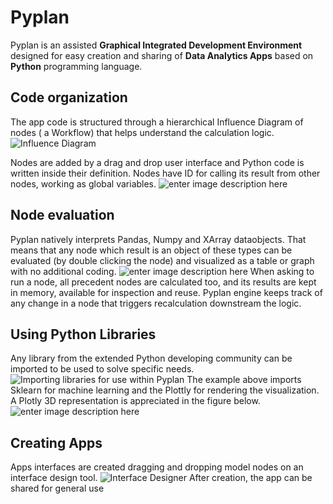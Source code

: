# **Pyplan**
Pyplan is an assisted **Graphical Integrated Development Environment** designed for easy creation and sharing of **Data Analytics Apps** based on **Python** programming language.

## **Code organization**
The app code is structured through a hierarchical Influence Diagram of nodes ( a Workflow) that helps understand the calculation logic.
![Influence Diagram](http://img.pyplan.org/index_influence_diagram_drag.png)

Nodes are added by a drag and drop user interface and Python code is written inside their definition. Nodes have ID for calling its result from other nodes, working as global variables.
![enter image description here](http://img.pyplan.org/index_node_code.png)

## **Node evaluation**
Pyplan natively interprets Pandas, Numpy and XArray dataobjects. That means that any node which result is an object of these types can be evaluated (by double clicking the node) and visualized as a table or graph with no additional coding.
![enter image description here](http://img.pyplan.org/index_node_result.png)
When asking to run a node, all precedent nodes are calculated too, and its results are kept in memory, available for inspection and reuse. Pyplan engine keeps track of any change in a node that triggers recalculation downstream the logic.

## **Using Python Libraries**
Any library from the extended Python developing community can be imported to be used to solve specific needs.
![Importing libraries for use within Pyplan](http://img.pyplan.org/index_import_lib.png)
The example above imports Sklearn for machine learning and the Plottly for rendering the visualization. A Plotly 3D representation is appreciated in the figure below.
![enter image description here](http://img.pyplan.org/index_plotly_graph.png)

## Creating Apps
Apps interfaces are created dragging and dropping model nodes on an interface design tool.
![Interface Designer](http://img.pyplan.org/index_new_interface.png)
After creation, the app can be shared for general use
<!--stackedit_data:
eyJoaXN0b3J5IjpbODc4OTk1NDgsLTIwNjgzNTIwMzcsODAwNT
I5MjAyLDE3NzU0MDg0MCwtMTQ4MzQ3NTYxMywtMTgwMDMxNDgy
MywxOTc0NDczNTg1LC0xOTgyODI2MjU2LC0yNDEzNjk5MzksLT
YzNjM0NjQ3OCw5NzY4ODg3NjAsOTcxMjc1MzA2LDE2OTg2MDUy
MTQsMTgyNjM4NzUwNSwxMTkzODI5NjcxLDEwMjczNDI3OTYsLT
EyNDY1MjcyMzMsLTEyNTcxOTgyOTksNDc2NjYzNjA1LC0xOTk2
MzMyMDddfQ==
-->